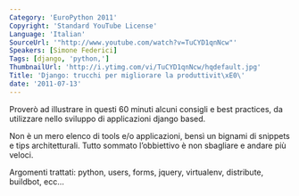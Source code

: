 ```yaml
---
Category: 'EuroPython 2011'
Copyright: 'Standard YouTube License'
Language: 'Italian'
SourceUrl: '"http://www.youtube.com/watch?v=TuCYD1qnNcw"'
Speakers: [Simone Federici]
Tags: [django, 'python,']
ThumbnailUrl: 'http://i.ytimg.com/vi/TuCYD1qnNcw/hqdefault.jpg'
Title: 'Django: trucchi per migliorare la produttivit\xE0\'
date: '2011-07-13'
---
```

Proverò ad illustrare in questi 60 minuti alcuni consigli e best practices, da
utilizzare nello sviluppo di applicazioni django based.

Non è un mero elenco di tools e/o applicazioni, bensì un bignami di snippets e
tips architetturali. Tutto sommato l’obbiettivo è non sbagliare e andare più
veloci.

Argomenti trattati: python, users, forms, jquery, virtualenv, distribute,
buildbot, ecc…

